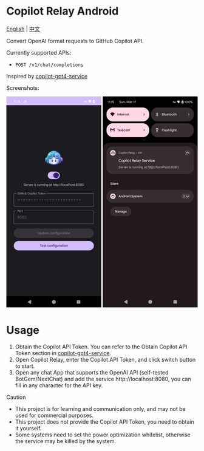 # Copilot Relay Android

[English](README.md) | [中文](README_zh.md)

Convert OpenAI format requests to GitHub Copilot API.

Currently supported APIs:

- `POST /v1/chat/completions`

Inspired by [copilot-gpt4-service](https://github.com/aaamoon/copilot-gpt4-service)

Screenshots:

<div style="display:inline-block">
  <img src="assets/screenshot_1.png" alt="main screenshot" width="250px">
  <img src="assets/screenshot_2.png" alt="notification screenshot" width="250px">
</div>

# Usage

1. Obtain the Copilot API Token. You can refer to the Obtain Copilot API Token section in [copilot-gpt4-service](https://github.com/aaamoon/copilot-gpt4-service).
2. Open Copilot Relay, enter the Copilot API Token, and click switch button to start.
3. Open any chat App that supports the OpenAI API (self-tested BotGem/NextChat) and add the service http://localhost:8080, you can fill in any character for the API key.

> [!CAUTION]
> - This project is for learning and communication only, and may not be used for commercial purposes.
> - This project does not provide the Copilot API Token, you need to obtain it yourself.
> - Some systems need to set the power optimization whitelist, otherwise the service may be killed by the system.

